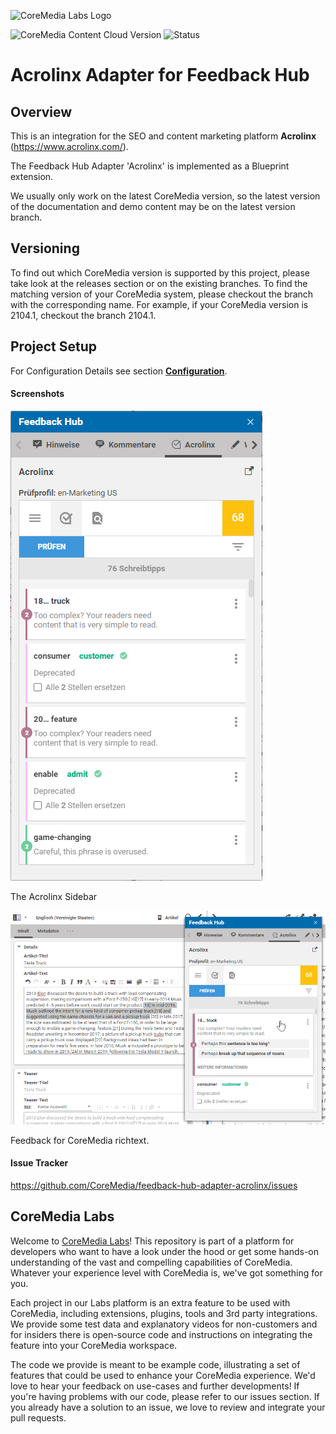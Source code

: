 ![CoreMedia Labs Logo](https://documentation.coremedia.com/badges/banner_coremedia_labs_wide.png "CoreMedia Labs Logo")

![CoreMedia Content Cloud Version](https://img.shields.io/static/v1?message=2107&label=CoreMedia%20Content%20Cloud&style=for-the-badge&labelColor=666666&color=672779 
"This badge shows the CoreMedia version this project is compatible with. 
Please read the versioning section of the project to see what other CoreMedia versions are supported and how to find them."
)
![Status](https://img.shields.io/static/v1?message=active&label=Status&style=for-the-badge&labelColor=666666&color=2FAC66 
"The status badge describes if the project is maintained. Possible values are active and inactive. 
If a project is inactive it means that the development has been discontinued and won't support future CoreMedia versions."
)


# Acrolinx Adapter for Feedback Hub 

## Overview 

This is an integration for the SEO and content marketing platform __Acrolinx__ (https://www.acrolinx.com/).

The Feedback Hub Adapter 'Acrolinx' is implemented as a Blueprint extension.

We usually only work on the latest CoreMedia version, so the latest version of the documentation and demo content 
may be on the latest version branch.

## Versioning

To find out which CoreMedia version is supported by this project, 
please take look at the releases section or on the existing branches. 
To find the matching version of your CoreMedia system, please checkout the branch 
with the corresponding name. For example, 
if your CoreMedia version is 2104.1, checkout the branch 2104.1.

## Project Setup

For Configuration Details see section **[Configuration](documentation/Configuration.md)**.

#### Screenshots

![Feedback Rendering](documentation/acrolinx_1.png "Acrolinx Feedback")

The Acrolinx Sidebar

![Feedback Rendering](documentation/acrolinx_2.png "Acrolinx Feedback")

Feedback for CoreMedia richtext.

#### Issue Tracker

https://github.com/CoreMedia/feedback-hub-adapter-acrolinx/issues

## CoreMedia Labs

Welcome to [CoreMedia Labs](https://blog.coremedia.com/labs/)! This repository
is part of a platform for developers who want to have a look under the hood or
get some hands-on understanding of the vast and compelling capabilities of
CoreMedia. Whatever your experience level with CoreMedia is, we've got something
for you.

Each project in our Labs platform is an extra feature to be used with CoreMedia,
including extensions, plugins, tools and 3rd party integrations. We provide some test
data and explanatory videos for non-customers and for insiders there is
open-source code and instructions on integrating the feature into your
CoreMedia workspace. 

The code we provide is meant to be example code, illustrating a set of features
that could be used to enhance your CoreMedia experience. We'd love to hear your
feedback on use-cases and further developments! If you're having problems with
our code, please refer to our issues section. If you already have a solution to 
an issue, we love to review and integrate your pull requests. 